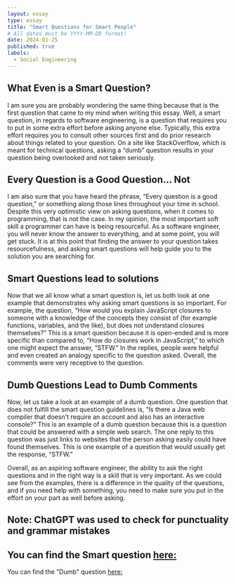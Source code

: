 ```yaml
---
layout: essay
type: essay
title: "Smart Questions for Smart People"
# All dates must be YYYY-MM-DD format!
date: 2024-01-25
published: true
labels:
  - Social Engineering
---
```



## What Even is a Smart Question?

I am sure you are probably wondering the same thing because that is the first question that came to my mind when writing this essay. Well, a smart question, in regards to software engineering, is a question that requires you to put in some extra effort before asking anyone else. Typically, this extra effort requires you to consult other sources first and do prior research about things related to your question. On a site like StackOverflow, which is meant for technical questions, asking a “dumb” question results in your question being overlooked and not taken seriously.

## Every Question is a Good Question… Not

I am also sure that you have heard the phrase, “Every question is a good question,” or something along those lines throughout your time in school. Despite this very optimistic view on asking questions, when it comes to programming, that is not the case. In my opinion, the most important soft skill a programmer can have is being resourceful. As a software engineer, you will never know the answer to everything, and at some point, you will get stuck. It is at this point that finding the answer to your question takes resourcefulness, and asking smart questions will help guide you to the solution you are searching for.

## Smart Questions lead to solutions

Now that we all know what a smart question is, let us both look at one example that demonstrates why asking smart questions is so important. For example, the question, “How would you explain JavaScript closures to someone with a knowledge of the concepts they consist of (for example functions, variables, and the like), but does not understand closures themselves?” This is a smart question because it is open-ended and is more specific than compared to, “How do closures work in JavaScript,” to which one might expect the answer, “STFW.” In the replies, people were helpful and even created an analogy specific to the question asked. Overall, the comments were very receptive to the question.

## Dumb Questions Lead to Dumb Comments

Now, let us take a look at an example of a dumb question. One question that does not fulfill the smart question guidelines is, “Is there a Java web compiler that doesn't require an account and also has an interactive console?” This is an example of a dumb question because this is a question that could be answered with a simple web search. The one reply to this question was just links to websites that the person asking easily could have found themselves. This is one example of a question that would usually get the response, “STFW.”

Overall, as an aspiring software engineer, the ability to ask the right questions and in the right way is a skill that is very important. As we could see from the examples, there is a difference in the quality of the questions, and if you need help with something, you need to make sure you put in the effort on your part as well before asking.


Note: ChatGPT was used to check for punctuality and grammar mistakes 
---
You can find the Smart question [here:](https://stackoverflow.com/questions/111102/how-do-javascript-closures-work)
---
You can find the "Dumb" question [here:](https://stackoverflow.com/questions/28519589/looking-for-a-java-web-compiler-that-supports-realtime-input-without-needing-a-s)
